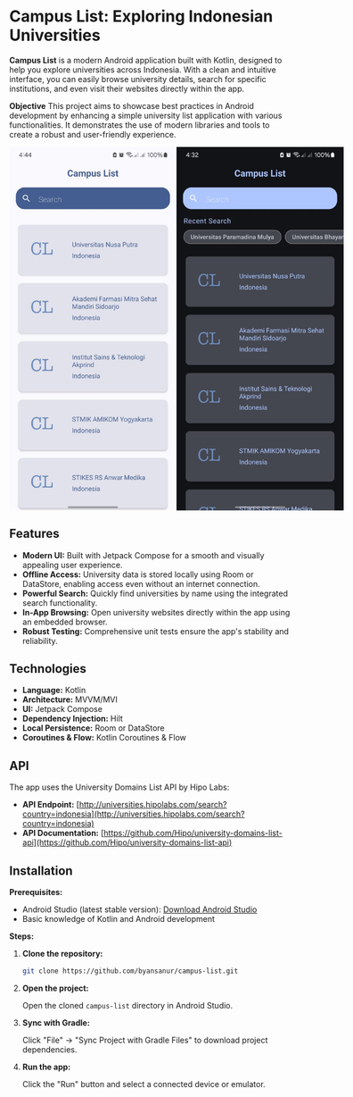 # Campus List: Exploring Indonesian Universities

**Campus List** is a modern Android application built with Kotlin, designed to help you explore universities across Indonesia. With a clean and intuitive interface, you can easily browse university details, search for specific institutions, and even visit their websites directly within the app.

**Objective**
This project aims to showcase best practices in Android development by enhancing a simple university list application with various functionalities. It demonstrates the use of modern libraries and tools to create a robust and user-friendly experience.

<div style="display: flex; justify-content: space-around;">
  <img src="assets/screenshoot/home-light.jpeg" alt="Alt Text" title="Optional Title" style="width:300px; height:auto;">
  <img src="assets/screenshoot/home-dark.jpeg" alt="Alt Text" title="Optional Title" style="width:300px; height:auto;">
</div>

## Features

*   **Modern UI:** Built with Jetpack Compose for a smooth and visually appealing user experience.
*   **Offline Access:** University data is stored locally using Room or DataStore, enabling access even without an internet connection.
*   **Powerful Search:** Quickly find universities by name using the integrated search functionality.
*   **In-App Browsing:** Open university websites directly within the app using an embedded browser.
*   **Robust Testing:** Comprehensive unit tests ensure the app's stability and reliability.

## Technologies

*   **Language:** Kotlin
*   **Architecture:** MVVM/MVI
*   **UI:** Jetpack Compose
*   **Dependency Injection:** Hilt
*   **Local Persistence:** Room or DataStore
*   **Coroutines & Flow:** Kotlin Coroutines & Flow

## API
The app uses the University Domains List API by Hipo Labs:

*   **API Endpoint:** [http://universities.hipolabs.com/search?country=indonesia](http://universities.hipolabs.com/search?country=indonesia)
*   **API Documentation:** [https://github.com/Hipo/university-domains-list-api](https://github.com/Hipo/university-domains-list-api)

## Installation

**Prerequisites:**

*   Android Studio (latest stable version): [Download Android Studio](https://developer.android.com/studio)
*   Basic knowledge of Kotlin and Android development

**Steps:**

1.  **Clone the repository:**

    ```bash
    git clone https://github.com/byansanur/campus-list.git
    ```

2.  **Open the project:**

    Open the cloned `campus-list` directory in Android Studio.

3.  **Sync with Gradle:**

    Click "File" -> "Sync Project with Gradle Files" to download project dependencies.

4.  **Run the app:**

    Click the "Run" button and select a connected device or emulator.
